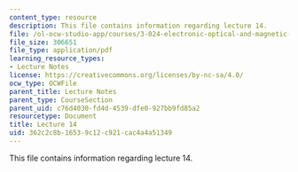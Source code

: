 ```yaml
---
content_type: resource
description: This file contains information regarding lecture 14.
file: /ol-ocw-studio-app/courses/3-024-electronic-optical-and-magnetic-properties-of-materials-spring-2013/362c2c8b16539c12c921cac4a4a51349_MIT3_024S13_2012lec14.pdf
file_size: 306651
file_type: application/pdf
learning_resource_types:
- Lecture Notes
license: https://creativecommons.org/licenses/by-nc-sa/4.0/
ocw_type: OCWFile
parent_title: Lecture Notes
parent_type: CourseSection
parent_uid: c76d4030-fd4d-4539-dfe0-927bb9fd85a2
resourcetype: Document
title: Lecture 14
uid: 362c2c8b-1653-9c12-c921-cac4a4a51349
---
```

This file contains information regarding lecture 14.